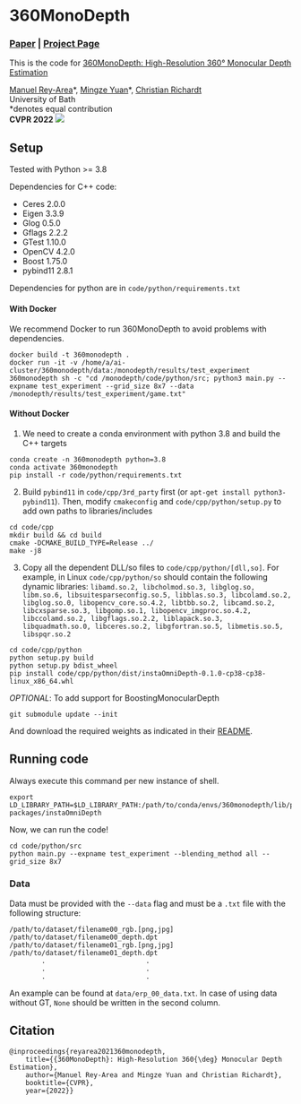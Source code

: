 # 360MonoDepth
### [Paper](https://arxiv.org/abs/2111.15669) | [Project Page](https://manurare.github.io/360monodepth/)

This is the code for [360MonoDepth: High-Resolution 360° Monocular Depth Estimation](https://arxiv.org/abs/2111.15669)
 

 [Manuel Rey-Area](https://manurare.github.io/)\*,
 [Mingze Yuan](https://yuanmingze.github.io/)\*,
 [Christian Richardt](https://richardt.name/) <br>
 University of Bath  
  \*denotes equal contribution  
 __CVPR 2022__
<img src='imgs/pipeline.jpg'/>

## Setup

Tested with Python >= 3.8


Dependencies for C++ code:
 * Ceres 2.0.0
 * Eigen 3.3.9
 * Glog 0.5.0
 * Gflags 2.2.2
 * GTest 1.10.0
 * OpenCV 4.2.0
 * Boost 1.75.0
 * pybind11 2.8.1

Dependencies for python are in ```code/python/requirements.txt```


#### With Docker 
We recommend Docker to run 360MonoDepth to avoid problems with dependencies.
```
docker build -t 360monodepth .
docker run -it -v /home/a/ai-cluster/360monodepth/data:/monodepth/results/test_experiment 360monodepth sh -c "cd /monodepth/code/python/src; python3 main.py --expname test_experiment --grid_size 8x7 --data /monodepth/results/test_experiment/game.txt"
```

#### Without Docker 
1. We need to create a conda environment with python 3.8 and build the C++ targets

 
```
conda create -n 360monodepth python=3.8
conda activate 360monodepth
pip install -r code/python/requirements.txt
```

2. Build ```pybind11``` in ```code/cpp/3rd_party``` first (or ```apt-get install python3-pybind11```). Then, modify ```cmakeconfig``` and ```code/cpp/python/setup.py``` to add own paths to libraries/includes

```
cd code/cpp
mkdir build && cd build
cmake -DCMAKE_BUILD_TYPE=Release ../
make -j8
```
3. Copy all the dependent DLL/so files to ```code/cpp/python/[dll,so]```. For example, in Linux ```code/cpp/python/so``` should contain the following dynamic libraries: ```libamd.so.2, libcholmod.so.3, libglog.so, libm.so.6, libsuitesparseconfig.so.5, libblas.so.3, libcolamd.so.2, libglog.so.0, libopencv_core.so.4.2, libtbb.so.2, libcamd.so.2, libcxsparse.so.3, libgomp.so.1, libopencv_imgproc.so.4.2, libccolamd.so.2, libgflags.so.2.2, liblapack.so.3, libquadmath.so.0, libceres.so.2, libgfortran.so.5, libmetis.so.5, libspqr.so.2```

```
cd code/cpp/python
python setup.py build
python setup.py bdist_wheel
pip install code/cpp/python/dist/instaOmniDepth-0.1.0-cp38-cp38-linux_x86_64.whl
```

*OPTIONAL*: To add support for BoostingMonocularDepth
```
git submodule update --init
```
And download the required weights as indicated in their [README](https://github.com/compphoto/BoostingMonocularDepth#setup). 

## Running code
Always execute this command per new instance of shell. 

```
export LD_LIBRARY_PATH=$LD_LIBRARY_PATH:/path/to/conda/envs/360monodepth/lib/python3.8/site-packages/instaOmniDepth
```

Now, we can run the code!

```
cd code/python/src
python main.py --expname test_experiment --blending_method all --grid_size 8x7
```

### Data
Data must be provided with the ```--data``` flag and must be a ```.txt``` file with the following structure:

```
/path/to/dataset/filename00_rgb.[png,jpg] /path/to/dataset/filename00_depth.dpt
/path/to/dataset/filename01_rgb.[png,jpg] /path/to/dataset/filename01_depth.dpt
		.				          .
		.				          .
		.				          .
```
An example can be found at ```data/erp_00_data.txt```.
In case of using data without GT, ```None``` should be written in the second column. 
## Citation

```
@inproceedings{reyarea2021360monodepth,
	title={{360MonoDepth}: High-Resolution 360{\deg} Monocular Depth Estimation},
	author={Manuel Rey-Area and Mingze Yuan and Christian Richardt},
	booktitle={CVPR},
	year={2022}}
```
